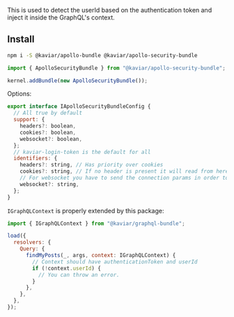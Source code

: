 This is used to detect the userId based on the authentication token and inject it inside the GraphQL's context.

## Install

```bash
npm i -S @kaviar/apollo-bundle @kaviar/apollo-security-bundle
```

```typescript
import { ApolloSecurityBundle } from "@kaviar/apollo-security-bundle";

kernel.addBundle(new ApolloSecurityBundle());
```

Options:

```js
export interface IApolloSecurityBundleConfig {
  // All true by default
  support: {
    headers?: boolean,
    cookies?: boolean,
    websocket?: boolean,
  };
  // kaviar-login-token is the default for all
  identifiers: {
    headers?: string, // Has priority over cookies
    cookies?: string, // If no header is present it will read from here
    // For websocket you have to send the connection params in order to work
    websocket?: string,
  };
}
```

`IGraphQLContext` is properly extended by this package:

```js
import { IGraphQLContext } from "@kaviar/graphql-bundle";

load({
  resolvers: {
    Query: {
      findMyPosts(_, args, context: IGraphQLContext) {
        // Context should have authenticationToken and userId
        if (!context.userId) {
          // You can throw an error.
        }
      },
    },
  },
});
```
